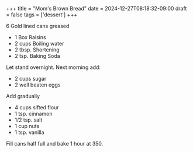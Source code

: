+++
title = "Mom's Brown Bread"
date = 2024-12-27T08:18:32-09:00
draft = false
tags = ['dessert']
+++

6 Gold lined cans greased

* 1 Box Raisins
* 2 cups Boiling water
* 2 tbsp. Shortening
* 2 tsp. Baking Soda

Let stand overnight. Next morning add:

* 2 cups sugar
* 2 well beaten eggs

Add gradually

* 4 сups sifted flour
* 1 tsp. cinnamon
* 1/2 tsp. salt
* 1 cup nuts
* 1 tsp. vanilla

Fill cans half full and bake 1 hour at 350.
